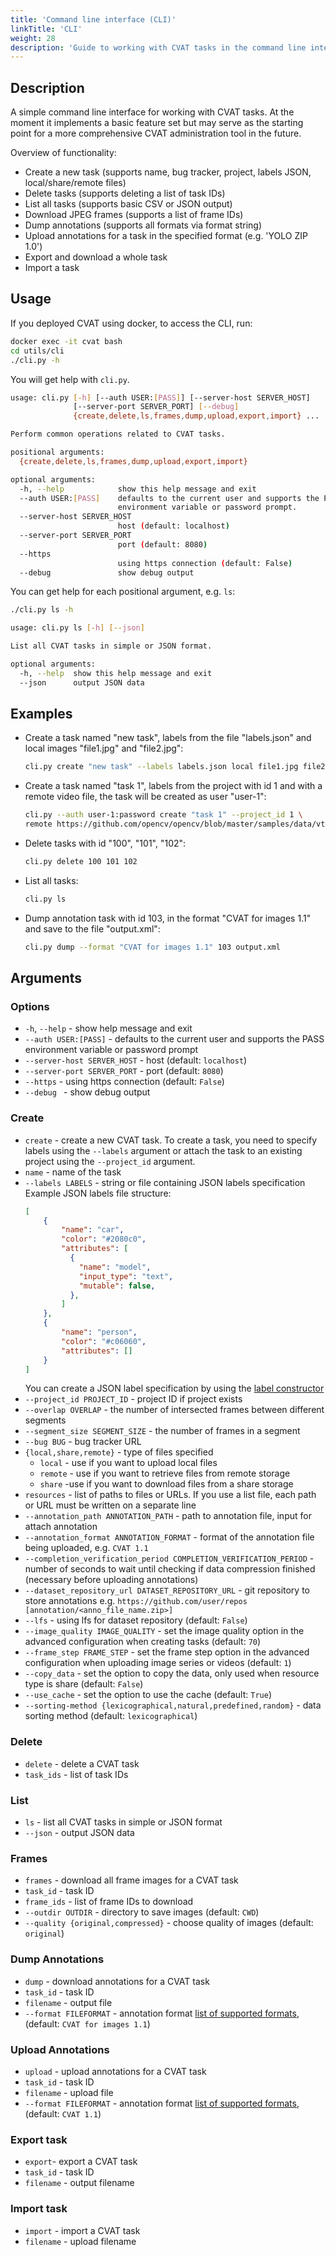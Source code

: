 ```yaml
---
title: 'Command line interface (CLI)'
linkTitle: 'CLI'
weight: 28
description: 'Guide to working with CVAT tasks in the command line interface. This section on [GitHub](https://github.com/openvinotoolkit/cvat/tree/develop/utils/cli).'
---
```


## Description

A simple command line interface for working with CVAT tasks. At the moment it
implements a basic feature set but may serve as the starting point for a more
comprehensive CVAT administration tool in the future.

Overview of functionality:

- Create a new task (supports name, bug tracker, project, labels JSON, local/share/remote files)
- Delete tasks (supports deleting a list of task IDs)
- List all tasks (supports basic CSV or JSON output)
- Download JPEG frames (supports a list of frame IDs)
- Dump annotations (supports all formats via format string)
- Upload annotations for a task in the specified format (e.g. 'YOLO ZIP 1.0')
- Export and download a whole task
- Import a task

## Usage

If you deployed CVAT using docker, to access the CLI, run:

```bash
docker exec -it cvat bash
cd utils/cli
./cli.py -h
```

You will get help with `cli.py`.

```bash
usage: cli.py [-h] [--auth USER:[PASS]] [--server-host SERVER_HOST]
              [--server-port SERVER_PORT] [--debug]
              {create,delete,ls,frames,dump,upload,export,import} ...

Perform common operations related to CVAT tasks.

positional arguments:
  {create,delete,ls,frames,dump,upload,export,import}

optional arguments:
  -h, --help            show this help message and exit
  --auth USER:[PASS]    defaults to the current user and supports the PASS
                        environment variable or password prompt.
  --server-host SERVER_HOST
                        host (default: localhost)
  --server-port SERVER_PORT
                        port (default: 8080)
  --https
                        using https connection (default: False)
  --debug               show debug output
```

You can get help for each positional argument, e.g. `ls`:

```bash
./cli.py ls -h
```
```bash
usage: cli.py ls [-h] [--json]

List all CVAT tasks in simple or JSON format.

optional arguments:
  -h, --help  show this help message and exit
  --json      output JSON data
```

## Examples

- Create a task named "new task", labels from the file "labels.json" and local images "file1.jpg" and "file2.jpg":
  ```bash
  cli.py create "new task" --labels labels.json local file1.jpg file2.jpg
  ```
- Create a task named "task 1", labels from the project with id 1 and with a remote video file,
  the task will be created as user "user-1":
  ```bash
  cli.py --auth user-1:password create "task 1" --project_id 1 \
  remote https://github.com/opencv/opencv/blob/master/samples/data/vtest.avi?raw=true
  ```
- Delete tasks with id "100", "101", "102":
  ```bash
  cli.py delete 100 101 102
  ```
- List all tasks:
  ```bash
  cli.py ls
  ```
- Dump annotation task with id 103, in the format "CVAT for images 1.1" and save to the file "output.xml":
  ```bash
  cli.py dump --format "CVAT for images 1.1" 103 output.xml
  ```

## Arguments

### Options

- `-h`, `--help` - show help message and exit
- `--auth USER:[PASS]` - defaults to the current user and supports the PASS environment variable or password prompt
- `--server-host SERVER_HOST` - host (default: `localhost`)
- `--server-port SERVER_PORT` - port (default: `8080`)
- `--https` - using https connection (default: `False`)
- `--debug ` - show debug output

### Create

- `create` - create a new CVAT task. To create a task, you need to specify labels using the `--labels` argument
  or attach the task to an existing project using the `--project_id` argument.
- `name` - name of the task
- `--labels LABELS` - string or file containing JSON labels specification
  Example JSON labels file structure:
  ```json
  [
      {
          "name": "car",
          "color": "#2080c0",
          "attributes": [
            {
              "name": "model",
              "input_type": "text",
              "mutable": false,
            },
          ]
      },
      {
          "name": "person",
          "color": "#c06060",
          "attributes": []
      }
  ]
  ```
  You can create a JSON label specification by using the [label constructor](/docs/manual/basics/creating_an_annotation_task/#labels)
- `--project_id PROJECT_ID` - project ID if project exists
- `--overlap OVERLAP` - the number of intersected frames between different segments
- `--segment_size SEGMENT_SIZE` - the number of frames in a segment
- `--bug BUG` - bug tracker URL
- `{local,share,remote}` - type of files specified
  - `local` - use if you want to upload local files
  - `remote` - use if you want to retrieve files from remote storage
  - `share` -use if you want to download files from a share  storage
- `resources` - list of paths to files or URLs. If you use a list file,
  each path or URL must be written on a separate line
- `--annotation_path ANNOTATION_PATH` - path to annotation file, input for attach annotation
- `--annotation_format ANNOTATION_FORMAT` - format of the annotation file being uploaded, e.g. `CVAT 1.1`
- `--completion_verification_period COMPLETION_VERIFICATION_PERIOD` - number of seconds to wait until checking
  if data compression finished (necessary before uploading annotations)
- `--dataset_repository_url DATASET_REPOSITORY_URL` - git repository to store annotations
  e.g. `https://github.com/user/repos [annotation/<anno_file_name.zip>]`
- `--lfs` - using lfs for dataset repository (default: `False`)
- `--image_quality IMAGE_QUALITY` - set the image quality option in the advanced configuration when creating tasks
  (default: `70`)
- `--frame_step FRAME_STEP` -
  set the frame step option in the advanced configuration when uploading image series or videos (default: `1`)
- `--copy_data` - set the option to copy the data, only used when resource type is share (default: `False`)
- `--use_cache` - set the option to use the cache (default: `True`)
- `--sorting-method {lexicographical,natural,predefined,random}` - data sorting method (default: `lexicographical`)

### Delete

- `delete` - delete a CVAT task
- `task_ids` - list of task IDs

### List

- `ls` - list all CVAT tasks in simple or JSON format
- `--json` - output JSON data

### Frames

- `frames` - download all frame images for a CVAT task
- `task_id` - task ID
- `frame_ids` - list of frame IDs to download
- `--outdir OUTDIR` - directory to save images (default: `CWD`)
- `--quality {original,compressed}` - choose quality of images (default: `original`)

### Dump Annotations

- `dump` - download annotations for a CVAT task
- `task_id` - task ID
- `filename` - output file
- `--format FILEFORMAT` - annotation format [list of supported formats](/docs/manual/advanced/formats),
  (default: `CVAT for images 1.1`)

### Upload Annotations

- `upload` - upload annotations for a CVAT task
- `task_id` - task ID
- `filename` - upload file
- `--format FILEFORMAT` - annotation format [list of supported formats](/docs/manual/advanced/formats),
  (default: `CVAT 1.1`)

### Export task

- `export`- export a CVAT task
- `task_id` - task ID
- `filename` - output filename

### Import task

- `import` - import a CVAT task
- `filename` - upload filename
